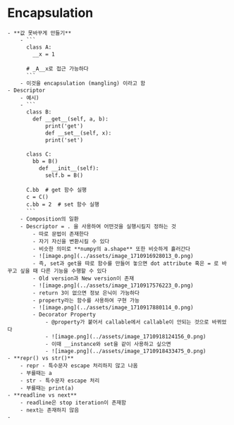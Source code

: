 # Encapsulation
	- **값 못바꾸게 만들기**
		- ```
		  class A:
		  	__x = 1
		  
		  # _A__x로 접근 가능하다
		  ```
		- 이것을 encapsulation (mangling) 이라고 함
	- Descriptor
		- 예시)
		- ```
		  class B:
		  	def __get__(self, a, b):
		      	print('get')
		     	def __set__(self, x):
		      	print('set')
		     
		  class C:
		  	bb = B()
		      def __init__(self):
		      	self.b = B()
		          
		  C.bb	# get 함수 실행
		  c = C()
		  c.bb = 2	# set 함수 실행
		  ```
		- Composition의 일환
		- Descriptor = . 을 사용하여 어떤것을 실행시킬지 정하는 것
			- 따로 문법이 존재한다
			- 자기 자신을 변환시킬 수 있다
			- 비슷한 의미로 **numpy의 a.shape** 또한 비슷하게 흘러간다
			- ![image.png](../assets/image_1710916928013_0.png)
			- 즉, set과 get을 따로 함수를 만들어 놓으면 dot attribute 혹은 = 로 바꾸고 싶을 때 다른 기능을 수행할 수 있다
			- Old version과 New version이 존재
			- ![image.png](../assets/image_1710917576223_0.png)
			- return 3이 없으면 정보 은닉이 가능하다
			- property라는 함수를 사용하여 구현 가능
			- ![image.png](../assets/image_1710917880114_0.png)
			- Decorator Property
				- @property가 붙어서 callable에서 callable이 안되는 것으로 바뀌었다
				- ![image.png](../assets/image_1710918124156_0.png)
				- 이때 __instance와 set을 같이 사용하고 싶으면
				- ![image.png](../assets/image_1710918433475_0.png)
	- **repr() vs str()**
		- repr - 특수문자 escape 처리하지 않고 나옴
		- 부를때는 a
		- str - 특수문자 escape 처리
		- 부를때는 print(a)
	- **readline vs next**
		- readline은 stop iteration이 존재함
		- next는 존재하지 않음
	-